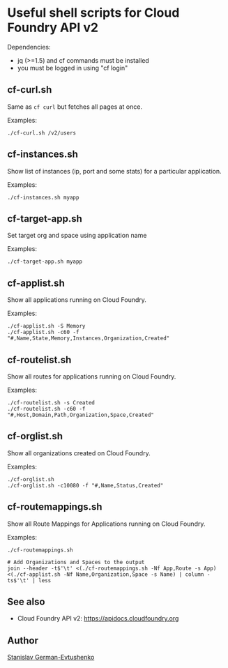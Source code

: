 # Useful shell scripts for Cloud Foundry API v2

Dependencies:
- jq (>=1.5) and cf commands must be installed
- you must be logged in using "cf login"


## cf-curl.sh
Same as `cf curl` but fetches all pages at once.

Examples:
```
./cf-curl.sh /v2/users
```


## cf-instances.sh
Show list of instances (ip, port and some stats) for a particular application.

Examples:
```
./cf-instances.sh myapp
```


## cf-target-app.sh
Set target org and space using application name

Examples:
```
./cf-target-app.sh myapp
```


## cf-applist.sh
Show all applications running on Cloud Foundry.

Examples:
```
./cf-applist.sh -S Memory
./cf-applist.sh -c60 -f "#,Name,State,Memory,Instances,Organization,Created"
```


## cf-routelist.sh
Show all routes for applications running on Cloud Foundry.

Examples:
```
./cf-routelist.sh -s Created
./cf-routelist.sh -c60 -f "#,Host,Domain,Path,Organization,Space,Created"
```


## cf-orglist.sh
Show all organizations created on Cloud Foundry.

Examples:
```
./cf-orglist.sh
./cf-orglist.sh -c10080 -f "#,Name,Status,Created"
```


## cf-routemappings.sh
Show all Route Mappings for Applications running on Cloud Foundry.

Examples:
```
./cf-routemappings.sh

# Add Organizations and Spaces to the output
join --header -t$'\t' <(./cf-routemappings.sh -Nf App,Route -s App) <(./cf-applist.sh -Nf Name,Organization,Space -s Name) | column -ts$'\t' | less
```

## See also
- Cloud Foundry API v2: https://apidocs.cloudfoundry.org


## Author
[Stanislav German-Evtushenko](https://github.com/giner)
